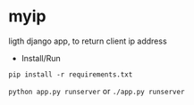 # myip
ligth django app, to return client ip address

* Install/Run

`pip install -r requirements.txt`

`python app.py runserver` or `./app.py runserver`
